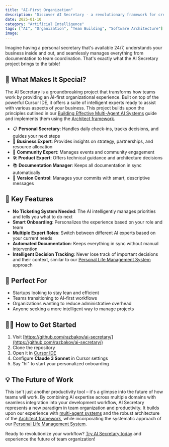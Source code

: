 ```yaml
---
title: "AI-First Organization"
description: "Discover AI Secretary - a revolutionary framework for creating, managing, and evolving specialized AI agents that work together seamlessly."
date: 2025-01-10
category: "Artificial Intelligence"
tags: ["AI", "Organization", "Team Building", "Software Architecture"]
image:
---
```


Imagine having a personal secretary that's available 24/7, understands your business inside and out, and seamlessly manages everything from documentation to team coordination. That's exactly what the AI Secretary project brings to the table!

## 🌟 What Makes It Special?

The AI Secretary is a groundbreaking project that transforms how teams work by providing an AI-first organizational experience. Built on top of the powerful Cursor IDE, it offers a suite of intelligent experts ready to assist with various aspects of your business. This project builds upon the principles outlined in our [Building Effective Multi-Agent AI Systems](/blog/2025-01-08-multi-agent) guide and implements them using the [Architect framework](/blog/2025-01-09-architect-ai-framework).

- 📋 **Personal Secretary**: Handles daily check-ins, tracks decisions, and guides your next steps
- 💼 **Business Expert**: Provides insights on strategy, partnerships, and resource allocation
- 👥 **Community Expert**: Manages events and community engagement
- 🛠️ **Product Expert**: Offers technical guidance and architecture decisions
- 📚 **Documentation Manager**: Keeps all documentation in sync automatically
- 🔄 **Version Control**: Manages your commits with smart, descriptive messages

## 🚀 Key Features

- **No Ticketing System Needed**: The AI intelligently manages priorities and tells you what to do next
- **Smart Onboarding**: Personalizes the experience based on your role and team
- **Multiple Expert Roles**: Switch between different AI experts based on your current needs
- **Automated Documentation**: Keeps everything in sync without manual intervention
- **Intelligent Decision Tracking**: Never lose track of important decisions and their context, similar to our [Personal Life Management System](/blog/2025-01-07-personal-life-management-system) approach

## 🎯 Perfect For

- Startups looking to stay lean and efficient
- Teams transitioning to AI-first workflows
- Organizations wanting to reduce administrative overhead
- Anyone seeking a more intelligent way to manage projects

## 🏃‍♂️ How to Get Started

1. Visit [https://github.com/razbakov/ai-secretary/](https://github.com/razbakov/ai-secretary/)
2. Clone the repository
3. Open it in [Cursor IDE](https://www.cursor.com/)
4. Configure **Claude 3 Sonnet** in Cursor settings
5. Say "hi" to start your personalized onboarding

## 💡 The Future of Work

This isn't just another productivity tool – it's a glimpse into the future of how teams will work. By combining AI expertise across multiple domains with seamless integration into your development workflow, AI Secretary represents a new paradigm in team organization and productivity. It builds upon our experience with [multi-agent systems](/blog/2025-01-08-multi-agent) and the robust architecture of the [Architect framework](/blog/2025-01-09-architect-ai-framework), while incorporating the systematic approach of our [Personal Life Management System](/blog/2025-01-07-personal-life-management-system).

Ready to revolutionize your workflow? [Try AI Secretary today](https://github.com/razbakov/ai-secretary/) and experience the future of team organization!
